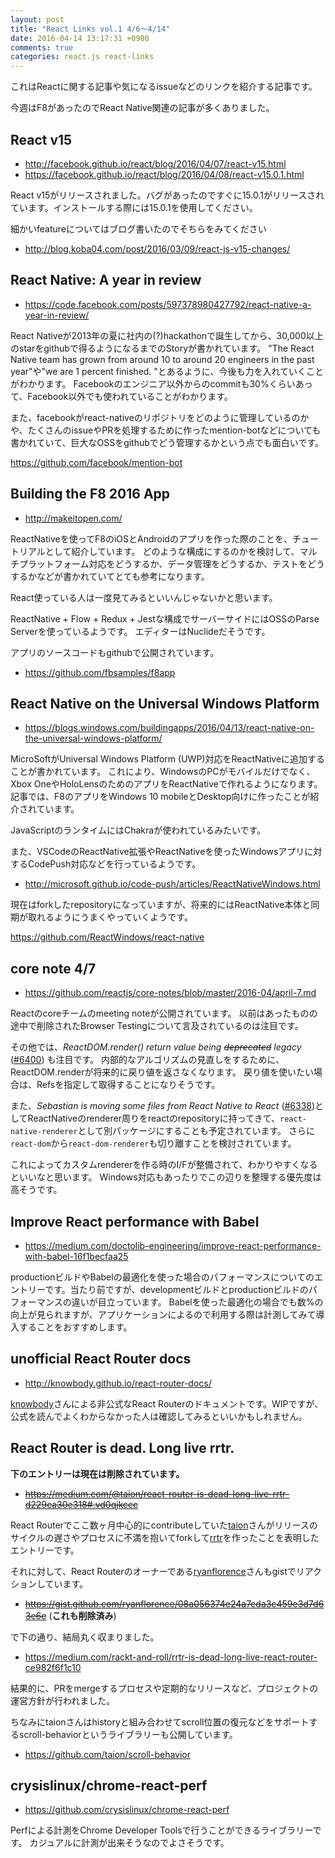 ```yaml
---
layout: post
title: "React Links vol.1 4/6〜4/14"
date: 2016-04-14 13:17:31 +0900
comments: true
categories: react.js react-links
---
```


これはReactに関する記事や気になるissueなどのリンクを紹介する記事です。

今週はF8があったのでReact Native関連の記事が多くありました。

<!-- more -->


## React v15

* http://facebook.github.io/react/blog/2016/04/07/react-v15.html
* https://facebook.github.io/react/blog/2016/04/08/react-v15.0.1.html

React v15がリリースされました。バグがあったのですぐに15.0.1がリリースされています。インストールする際には15.0.1を使用してください。

細かいfeatureについてはブログ書いたのでそちらをみてください

* http://blog.koba04.com/post/2016/03/09/react-js-v15-changes/

## React Native: A year in review

* https://code.facebook.com/posts/597378980427792/react-native-a-year-in-review/

React Nativeが2013年の夏に社内の(?)hackathonで誕生してから、30,000以上のstarをgithubで得るようになるまでのStoryが書かれています。
"The React Native team has grown from around 10 to around 20 engineers in the past year"や"we are 1 percent finished. "とあるように、今後も力を入れていくことがわかります。
Facebookのエンジニア以外からのcommitも30%くらいあって、Facebook以外でも使われていることがわかります。

また、facebookがreact-nativeのリポジトリをどのように管理しているのかや、たくさんのissueやPRを処理するために作ったmention-botなどについても書かれていて、巨大なOSSをgithubでどう管理するかという点でも面白いです。

https://github.com/facebook/mention-bot


## Building the F8 2016 App

* http://makeitopen.com/

ReactNativeを使ってF8のiOSとAndroidのアプリを作った際のことを、チュートリアルとして紹介しています。
どのような構成にするのかを検討して、マルチプラットフォーム対応をどうするか、データ管理をどうするか、テストをどうするかなどが書かれていてとても参考になります。

React使っている人は一度見てみるといいんじゃないかと思います。

ReactNative + Flow + Redux + Jestな構成でサーバーサイドにはOSSのParse Serverを使っているようです。
エディターはNuclideだそうです。

アプリのソースコードもgithubで公開されています。

* https://github.com/fbsamples/f8app

## React Native on the Universal Windows Platform

* https://blogs.windows.com/buildingapps/2016/04/13/react-native-on-the-universal-windows-platform/

MicroSoftがUniversal Windows Platform (UWP)対応をReactNativeに追加することが書かれています。
これにより、WindowsのPCがモバイルだけでなく、Xbox OneやHoloLensのためのアプリをReactNativeで作れるようになります。
記事では、F8のアプリをWindows 10 mobileとDesktop向けに作ったことが紹介されています。

JavaScriptのランタイムにはChakraが使われているみたいです。

また、VSCodeのReactNative拡張やReactNativeを使ったWindowsアプリに対するCodePush対応などを行っているようです。

* http://microsoft.github.io/code-push/articles/ReactNativeWindows.html

現在はforkしたrepositoryになっていますが、将来的にはReactNative本体と同期が取れるようにうまくやっていくようです。

https://github.com/ReactWindows/react-native


## core note 4/7

* https://github.com/reactjs/core-notes/blob/master/2016-04/april-7.md

Reactのcoreチームのmeeting noteが公開されています。
以前はあったものの途中で削除されたBrowser Testingについて言及されているのは注目です。

その他では、*ReactDOM.render() return value being ~~deprecated~~ legacy* ([#6400](https://github.com/facebook/react/pull/6400)) も注目です。
内部的なアルゴリズムの見直しをするために、ReactDOM.renderが将来的に戻り値を返さなくなります。
戻り値を使いたい場合は、Refsを指定して取得することになりそうです。

また、*Sebastian is moving some files from React Native to React* ([#6338](https://github.com/facebook/react/pull/6338))としてReactNativeのrenderer周りをreactのrepositoryに持ってきて、`react-native-renderer`として別パッケージにすることも予定されています。
さらに`react-dom`から`react-dom-renderer`も切り離すことを検討されています。

これによってカスタムrendererを作る時のI/Fが整備されて、わかりやすくなるといいなと思います。
Windows対応もあったりでこの辺りを整理する優先度は高そうです。


## Improve React performance with Babel

* https://medium.com/doctolib-engineering/improve-react-performance-with-babel-16f1becfaa25

productionビルドやBabelの最適化を使った場合のパフォーマンスについてのエントリーです。当たり前ですが、developmentビルドとproductionビルドのパフォーマンスの違いが目立っています。
Babelを使った最適化の場合でも数%の向上が見られますが、アプリケーションによるので利用する際は計測してみて導入することをおすすめします。


## unofficial React Router docs

* http://knowbody.github.io/react-router-docs/

[knowbody](https://github.com/knowbody)さんによる非公式なReact Routerのドキュメントです。WIPですが、公式を読んでよくわからなかった人は確認してみるといいかもしれません。


## React Router is dead. Long live rrtr.

**下のエントリーは現在は削除されています。**

* ~~https://medium.com/@taion/react-router-is-dead-long-live-rrtr-d229ca30e318#.vd0qjkccc~~

React Routerでここ数ヶ月中心的にcontributeしていた[taion](https://github.com/taion)さんがリリースのサイクルの遅さやプロセスに不満を抱いてforkして[rrtr](https://github.com/taion/rrtr)を作ったことを表明したエントリーです。

それに対して、React Routerのオーナーである[ryanflorence](https://github.com/ryanflorence)さんもgistでリアクションしています。

* ~~https://gist.github.com/ryanflorence/08a056374e24a7cda3c459e3d7d63e6e~~ (**これも削除済み**)

で下の通り、結局丸く収まりました。

* https://medium.com/rackt-and-roll/rrtr-is-dead-long-live-react-router-ce982f6f1c10

結果的に、PRをmergeするプロセスや定期的なリリースなど、プロジェクトの運営方針が行われました。

ちなみにtaionさんはhistoryと組み合わせてscroll位置の復元などをサポートするscroll-behaviorというライブラリーも公開しています。

* https://github.com/taion/scroll-behavior

## crysislinux/chrome-react-perf

* https://github.com/crysislinux/chrome-react-perf

Perfによる計測をChrome Developer Toolsで行うことができるライブラリーです。
カジュアルに計測が出来そうなのでよさそうです。

